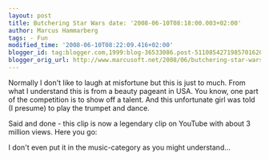 ```yaml
---
layout: post
title: Butchering Star Wars date: '2008-06-10T08:18:00.003+02:00'
author: Marcus Hammarberg
tags: - Fun
modified_time: '2008-06-10T08:22:09.416+02:00'
blogger_id: tag:blogger.com,1999:blog-36533086.post-5110854271985701620
blogger_orig_url: http://www.marcusoft.net/2008/06/butchering-star-wars.html
---
```


Normally
I don't like to laugh at misfortune but this is just to much. From what
I understand this is from a beauty pageant in USA. You know, one part of
the competition is to show off a talent. And this unfortunate girl was
told (I presume) to play the trumpet and dance.

Said and done - this clip is now a legendary clip on YouTube with about
3 million views. Here you go:






<div align="left">

I don't even put it in the music-category as you might understand...

</div>
